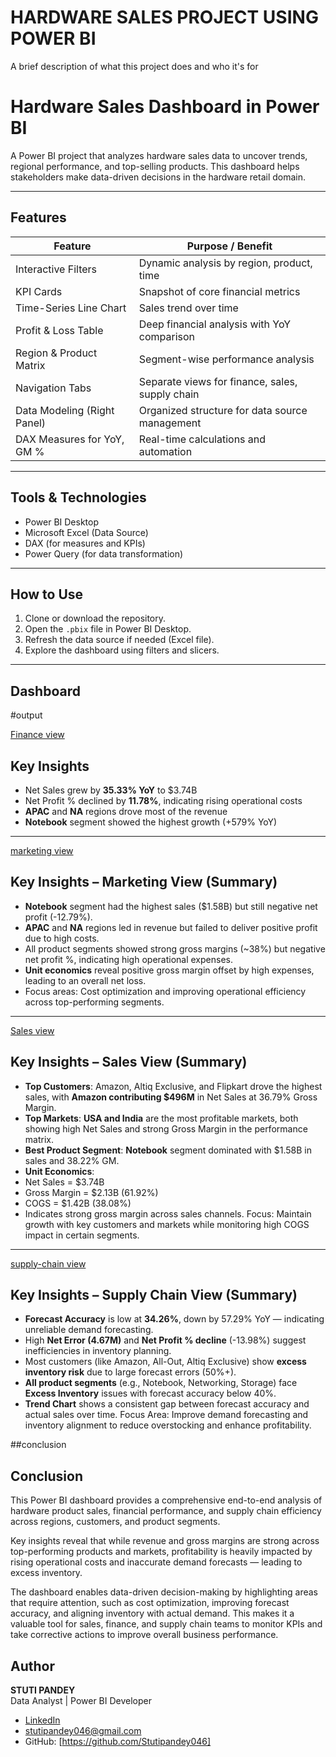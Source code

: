 # HARDWARE SALES PROJECT USING POWER BI

A brief description of what this project does and who it's for

#  Hardware Sales Dashboard in Power BI

A Power BI project that analyzes hardware sales data to uncover trends, regional performance, and top-selling products. This dashboard helps stakeholders make data-driven decisions in the hardware retail domain.

---
##  Features
| Feature                     | Purpose / Benefit                               |
| --------------------------- | ----------------------------------------------- |
| Interactive Filters         | Dynamic analysis by region, product, time       |
| KPI Cards                   | Snapshot of core financial metrics              |
| Time-Series Line Chart      | Sales trend over time                           |
| Profit & Loss Table         | Deep financial analysis with YoY comparison     |
| Region & Product Matrix     | Segment-wise performance analysis               |
| Navigation Tabs             | Separate views for finance, sales, supply chain |
| Data Modeling (Right Panel) | Organized structure for data source management  |
| DAX Measures for YoY, GM %  | Real-time calculations and automation           |



---
##  Tools & Technologies

- Power BI Desktop  
- Microsoft Excel (Data Source)  
- DAX (for measures and KPIs)  
- Power Query (for data transformation)

---

## How to Use

1. Clone or download the repository.
2. Open the `.pbix` file in Power BI Desktop.
3. Refresh the data source if needed (Excel file).
4. Explore the dashboard using filters and slicers.

---
##  Dashboard
#output

[Finance view ]([images/dashboard.png](https://github.com/Stutipandey046/HARDWARE-POWERBI-PROJECT/blob/main/dashboard/FINANCE%20VIEW1.jpg))
##  Key Insights

-  Net Sales grew by **35.33% YoY** to $3.74B
-  Net Profit % declined by **11.78%**, indicating rising operational costs
-  **APAC** and **NA** regions drove most of the revenue
-  **Notebook** segment showed the highest growth (+579% YoY)

- ---

[marketing view](https://github.com/Stutipandey046/HARDWARE-POWERBI-PROJECT/blob/main/dashboard/MARKETING%20VIEW3.jpg)
##  Key Insights – Marketing View (Summary)

-  **Notebook** segment had the highest sales ($1.58B) but still negative net profit (-12.79%).
-  **APAC** and **NA** regions led in revenue but failed to deliver positive profit due to high costs.
-  All product segments showed strong gross margins (~38%) but negative net profit %, indicating high operational expenses.
-  **Unit economics** reveal positive gross margin offset by high expenses, leading to an overall net loss.
-  Focus areas: Cost optimization and improving operational efficiency across top-performing segments.
---


[Sales view](https://github.com/Stutipandey046/HARDWARE-POWERBI-PROJECT/blob/main/dashboard/SALES%20VIEW2.jpg)
## Key Insights – Sales View (Summary)

-  **Top Customers**: Amazon, Altiq Exclusive, and Flipkart drove the highest sales, with **Amazon contributing $496M** in Net Sales at 36.79% Gross Margin.
-  **Top Markets**: **USA and India** are the most profitable markets, both showing high Net Sales and strong Gross Margin in the performance matrix.
-  **Best Product Segment**: **Notebook** segment dominated with $1.58B in sales and 38.22% GM.
-  **Unit Economics**: 
  - Net Sales = $3.74B  
  - Gross Margin = $2.13B (61.92%)  
  - COGS = $1.42B (38.08%)  
  - Indicates strong gross margin across sales channels.
    Focus: Maintain growth with key customers and markets while monitoring high COGS impact in certain segments.
---

[supply-chain view](https://github.com/Stutipandey046/HARDWARE-POWERBI-PROJECT/blob/main/dashboard/SUPPLY%20CHAIN%20VIEW%204.jpg)
##  Key Insights – Supply Chain View (Summary)

-  **Forecast Accuracy** is low at **34.26%**, down by 57.29% YoY — indicating unreliable demand forecasting.
-  High **Net Error (4.67M)** and **Net Profit % decline** (-13.98%) suggest inefficiencies in inventory planning.
-  Most customers (like Amazon, All-Out, Altiq Exclusive) show **excess inventory risk** due to large forecast errors (50%+).
-  **All product segments** (e.g., Notebook, Networking, Storage) face **Excess Inventory** issues with forecast accuracy below 40%.
-  **Trend Chart** shows a consistent gap between forecast accuracy and actual sales over time.
    Focus Area: Improve demand forecasting and inventory alignment to reduce overstocking and enhance profitability.

##conclusion
##  Conclusion

This Power BI dashboard provides a comprehensive end-to-end analysis of hardware product sales, financial performance, and supply chain efficiency across regions, customers, and product segments.

Key insights reveal that while revenue and gross margins are strong across top-performing products and markets, profitability is heavily impacted by rising operational costs and inaccurate demand forecasts — leading to excess inventory.

The dashboard enables data-driven decision-making by highlighting areas that require attention, such as cost optimization, improving forecast accuracy, and aligning inventory with actual demand. This makes it a valuable tool for sales, finance, and supply chain teams to monitor KPIs and take corrective actions to improve overall business performance.

##  Author

**STUTI PANDEY**  
Data Analyst | Power BI Developer

-  [LinkedIn](https://www.linkedin.com/in/stuti-pandey-09b584374/)  
- stutipandey046@gmail.com  
 -  GitHub: [https://github.com/Stutipandey046]






